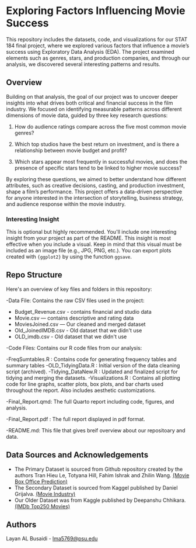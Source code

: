 # Exploring Factors Influencing Movie Success

This repository includes the datasets, code, and visualizations for our STAT 184 final project, where we explored various factors that influence a movie’s success using Exploratory Data Analysis (EDA). The project examined elements such as genres, stars, and production companies, and through our analysis, we discovered several interesting patterns and results.


## Overview

Building on that analysis, the goal of our project was to uncover deeper insights into what drives both critical and financial success in the film industry. We focused on identifying measurable patterns across different dimensions of movie data, guided by three key research questions:

1) How do audience ratings compare across the five most common movie genres?

2) Which top studios have the best return on investment, and is there a relationship between movie budget and profit?

3) Which stars appear most frequently in successful movies, and does the presence of specific stars tend to be linked to higher movie success?

By exploring these questions, we aimed to better understand how different attributes, such as creative decisions, casting, and production investment, shape a film’s performance. This project offers a data-driven perspective for anyone interested in the intersection of storytelling, business strategy, and audience response within the movie industry.

### Interesting Insight

This is optional but highly recommended. You'll include one interesting insight from your project as part of the README. This insight is most effective when you include a visual. Keep in mind that this visual must be included as an image file (e.g., JPG, PNG, etc.). You can export plots created with `{ggplot2}` by using the function `ggsave`.

## Repo Structure

Here's an overview of key files and folders in this repository:

-Data File: Contains the raw CSV files used in the project:

  - Budget_Revenue.csv - contains financial and studio data
  - Movie.csv — contains descriptive and rating data
  - MoviesJoined.csv — Our cleaned and merged dataset
  - Old_JoinedIMDB.csv - Old dataset that we didn't use
  - OLD_imdb.csv - Old dataset that we didn't use

-Code Files:  Contains our R code files from our analysis:

  -FreqSumtables.R : Contains code for generating frequency tables and summary tables
  -OLD_TidyingData.R : Initial version of the data cleaning script (archived).
  -Tidying_DataNew.R : Updated and finalized script for tidying and merging the datasets.
  -Visualizations.R : Contains all plotting code for line graphs, scatter plots, box plots, and bar charts used throughout the report. Also includes aesthetic customizations.

-Final_Report.qmd: The full Quarto report including code, figures, and analysis.

-Final_Report.pdf : The full report displayed in pdf format.

-README.md: This file that gives breif overview about our repositoary and data.

## Data Sources and Acknowledgements

- The Primary Dataset is sourced from Github repository created by the authors Tran Hieu Le, Totyana Hill, Fahim Ishrak and Zhilin Wang.
  [(Movie Box Office Prediction)](https://github.com/hieu2695/Movie-Industry?tab=readme-ov-file)
- The Secondary Dataset is sourced from Kaggel published by Daniel Grijalva.
  [(Movie Industry)](https://www.kaggle.com/datasets/danielgrijalvas/movies)
- Our Older Dataset was from Kaggle published by Deepanshu Chhikara.
  [(IMDb Top250 Movies)](https://doi.org/10.34740/KAGGLE/DSV/7990386)

## Authors

Layan AL Busaidi - lma5769@psu.edu
